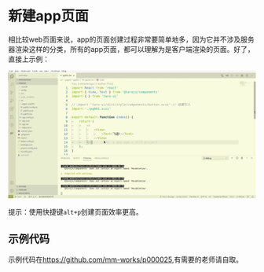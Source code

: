 # 新建app页面

相比较web页面来说，app的页面创建过程非常要简单地多，因为它并不涉及服务器渲染这样的分类，所有的app页面，都可以理解为是客户端渲染的页面。好了，直接上示例：

![add app page](./imgs/addapp.gif)

提示：使用快捷键`alt+p`创建页面效率更高。

## 示例代码

示例代码在<https://github.com/mm-works/p000025>,有需要的老师请自取。
